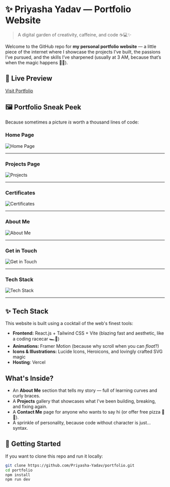 # ✨ Priyasha Yadav — Portfolio Website

> A digital garden of creativity, caffeine, and code ☕💻✨

Welcome to the GitHub repo for **my personal portfolio website** — a little piece of the internet where I showcase the projects I’ve built, the passions I’ve pursued, and the skills I’ve sharpened (usually at 3 AM, because that’s when the magic happens 🦉🌌).

## 🔮 Live Preview

 [Visit Portfolio](https://priyasha-yadav.vercel.app)

## 🖼️ Portfolio Sneak Peek

Because sometimes a picture *is* worth a thousand lines of code:

### Home Page
![Home Page](https://res.cloudinary.com/dd5zrwqzj/image/upload/v1745515774/Screenshot_2025-04-24_at_10.53.20_PM_kkrdsq.png)

---
### Projects Page
![Projects](https://res.cloudinary.com/dd5zrwqzj/image/upload/v1745515778/Screenshot_2025-04-24_at_10.53.56_PM_r1ahi9.png)

---
### Certificates
![Certificates](https://res.cloudinary.com/dd5zrwqzj/image/upload/v1745515774/Screenshot_2025-04-24_at_10.54.26_PM_ilxpeu.png)

---
### About Me
![About Me](https://res.cloudinary.com/dd5zrwqzj/image/upload/v1745515771/Screenshot_2025-04-24_at_10.55.17_PM_vgoyy9.png)

---
### Get in Touch
![Get in Touch](https://res.cloudinary.com/dd5zrwqzj/image/upload/v1745515758/Screenshot_2025-04-24_at_10.56.12_PM_zzecj3.png)

---
### Tech Stack
![Tech Stack](https://res.cloudinary.com/dd5zrwqzj/image/upload/v1745515768/Screenshot_2025-04-24_at_10.54.10_PM_nvgeks.png)

---

## ✨ Tech Stack

This website is built using a cocktail of the web's finest tools:

- **Frontend:** React.js + Tailwind CSS + Vite (blazing fast and aesthetic, like a coding racecar 🏎️💨)
- **Animations:** Framer Motion (because why scroll when you can *float*?)
- **Icons & Illustrations:** Lucide Icons, Heroicons, and lovingly crafted SVG magic
- **Hosting**: Vercel


## What's Inside?

- An **About Me** section that tells my story — full of learning curves and curly braces.
- A **Projects** gallery that showcases what I’ve been building, breaking, and fixing again.
- A **Contact Me** page for anyone who wants to say hi (or offer free pizza 🍕👀).
- A sprinkle of personality, because code without character is just... syntax.

## 🚀 Getting Started

If you want to clone this repo and run it locally:

```bash
git clone https://github.com/Priyasha-Yadav/portfolio.git
cd portfolio
npm install
npm run dev
